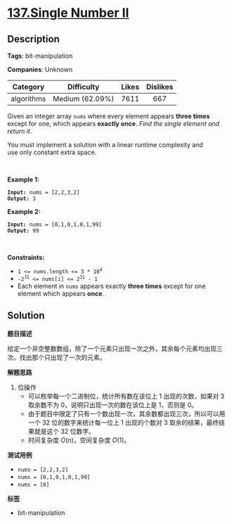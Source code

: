 # [137.Single Number II](https://leetcode.com/problems/single-number-ii/description/)

## Description

**Tags**: bit-manipulation

**Companies**: Unknown

|  Category  |   Difficulty    | Likes | Dislikes |
| :--------: | :-------------: | :---: | :------: |
| algorithms | Medium (62.09%) | 7611  |   667    |

<p>Given an integer array <code>nums</code> where&nbsp;every element appears <strong>three times</strong> except for one, which appears <strong>exactly once</strong>. <em>Find the single element and return it</em>.</p>
<p>You must&nbsp;implement a solution with a linear runtime complexity and use&nbsp;only constant&nbsp;extra space.</p>
<p>&nbsp;</p>
<p><strong class="example">Example 1:</strong></p>
<pre><code><strong>Input:</strong> nums = [2,2,3,2]
<strong>Output:</strong> 3</code></pre><p><strong class="example">Example 2:</strong></p>
<pre><code><strong>Input:</strong> nums = [0,1,0,1,0,1,99]
<strong>Output:</strong> 99</code></pre>
<p>&nbsp;</p>
<p><strong>Constraints:</strong></p>
<ul>
  <li><code>1 &lt;= nums.length &lt;= 3 * 10<sup>4</sup></code></li>
  <li><code>-2<sup>31</sup> &lt;= nums[i] &lt;= 2<sup>31</sup> - 1</code></li>
  <li>Each element in <code>nums</code> appears exactly <strong>three times</strong> except for one element which appears <strong>once</strong>.</li>
</ul>

## Solution

**题目描述**

给定一个非空整数数组，除了一个元素只出现一次之外，其余每个元素均出现三次。找出那个只出现了一次的元素。

**解题思路**

1. 位操作
   - 可以枚举每一个二进制位，统计所有数在该位上 1 出现的次数，如果对 3 取余数不为 0，说明只出现一次的数在该位上是 1，否则是 0。
   - 由于题目中限定了只有一个数出现一次，其余数都出现三次，所以可以用一个 32 位的数字来统计每一位上 1 出现的个数对 3 取余的结果，最终结果就是这个 32 位数字。
   - 时间复杂度 $O(n)$，空间复杂度 $O(1)$。

**测试用例**

- `nums = [2,2,3,2]`
- `nums = [0,1,0,1,0,1,99]`
- `nums = [0]`

**标签**

- bit-manipulation
